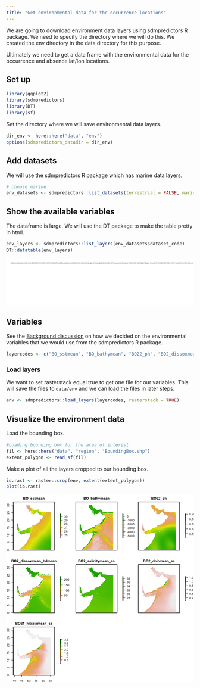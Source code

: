 ```yaml
---
title: "Get environmental data for the occurrence locations"
---
```


We are going to download environment data layers using sdmpredictors R package. We need to specify the directory where we will do this. We created the env directory in the data directory for this purpose.

Ultimately we need to get a data frame with the environmental data for the occurrence and absence lat/lon locations.

## Set up


```r
library(ggplot2)
library(sdmpredictors)
library(DT)
library(sf)
```

Set the directory where we will save environmental data layers.


```r
dir_env <- here::here("data", "env")
options(sdmpredictors_datadir = dir_env)
```

## Add datasets

We will use the sdmpredictors R package which has marine data layers.


```r
# choose marine
env_datasets <- sdmpredictors::list_datasets(terrestrial = FALSE, marine = TRUE)
```

## Show the available variables

The dataframe is large. We will use the DT package to make the table pretty in html.

```r
env_layers <- sdmpredictors::list_layers(env_datasets$dataset_code)
DT::datatable(env_layers)
```

![plot of chunk unnamed-chunk-4](figure/unnamed-chunk-4-1.png)

## Variables

See the [Background discussion](./tuturials/03_sdmpredictors-variables.Rmd) on how we decided on the environmental variables that we would use from the sdmpredictors R package.


```r
layercodes <- c("BO_sstmean", "BO_bathymean", "BO22_ph", "BO2_dissoxmean_bdmean", "BO2_salinitymean_ss", "BO2_chlomean_ss", "BO21_nitratemean_ss")
```

### Load layers

We want to set rasterstack equal true to get one file for our variables. This will save the files to `data/env` and we can load the files in later steps.

```r
env <- sdmpredictors::load_layers(layercodes, rasterstack = TRUE)
```

## Visualize the environment data

Load the bounding box.


```r
#Loading bounding box for the area of interest
fil <- here::here("data", "region", "BoundingBox.shp")
extent_polygon <- read_sf(fil)
```

Make a plot of all the layers cropped to our bounding box.

```r
io.rast <- raster::crop(env, extent(extent_polygon))
plot(io.rast) 
```

![plot of chunk unnamed-chunk-8](figure/unnamed-chunk-8-1.png)
